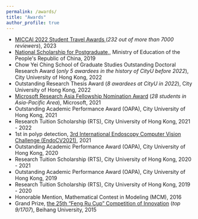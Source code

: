 ```yaml
---
permalink: /awards/
title: "Awards"
author_profile: true
---
```


* <a href="https://conferences.miccai.org/2022/en/MICCAI-2022-STUDENT-TRAVEL-AWARDS.html" target="_blank"> MICCAI 2022 Student Travel Awards </a> (*232 out of more than 7000 reviewers*), 2023
* <a href="https://xueshu.baidu.com/usercenter/index/aischolar2023" target="_blank">National Scholarship for Postgraduate,</a>, Ministry of Education of the People's Republic of China, 2019
* Chow Yei Ching School of Graduate Studies Outstanding Doctoral Research Award (*only 5 awardees in the history of CityU before 2022*), City University of Hong Kong, 2022 
* Outstanding Research Thesis Award (*8 awardees at CityU in 2022*), City University of Hong Kong, 2022 
* <a href="https://www.msra.cn/zh-cn/connections/academic-programs/fellows" target="_blank">Microsoft Research Asia Fellowship Nomination Award</a> (*28 students in Asia-Pacific Area*), Microsoft, 2021 
* Outstanding Academic Performance Award (OAPA), City University of Hong Kong, 2021 
* Research Tuition Scholarship (RTS), City University of Hong Kong, 2021 - 2022
* 1st in polyp detection, <a href="https://endocv2021.grand-challenge.org/evaluation/round-ii-detection-genralization-challenge/leaderboard/" target="_blank">3rd International Endoscopy Computer Vision Challenge (EndoCV2021)</a>, 2021
* Outstanding Academic Performance Award (OAPA), City University of Hong Kong, 2020  
* Research Tuition Scholarship (RTS), City University of Hong Kong, 2020 - 2021 
* Outstanding Academic Performance Award (OAPA), City University of Hong Kong, 2019 
* Research Tuition Scholarship (RTS), City University of Hong Kong, 2019 - 2020 
* Honorable Mention, Mathematical Contest in Modeling (MCM), 2016
* Grand Prize, <a href="http://buaa.ihwrm.com/index/article/articleinfo.html?doc_id=1248477" target="_blank">the 25th “Feng Ru Cup” Competition of Innovation</a> (*top 9/1707*), Beihang University, 2015
